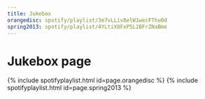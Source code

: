 ```yaml
---
title: Jukebox
orangedisc: spotify/playlist/3e7vLLiv8elW1wecFThu0d
spring2013: spotify/playlist/4YLtiX8FxP5L2BFrZNaBme
---
```

# Jukebox page

{% include spotifyplaylist.html id=page.orangedisc %}
{% include spotifyplaylist.html id=page.spring2013 %}

